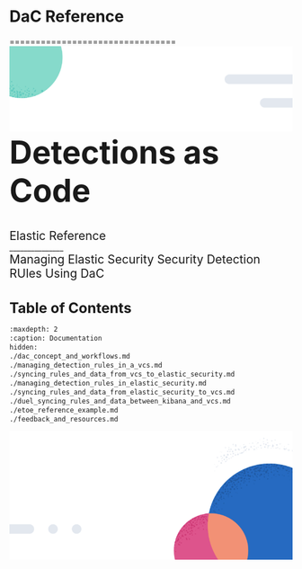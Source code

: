 # DaC Reference
================================
![Header](./_static/header.png)
<span style="font-size:4em;font-weight: bold;">Detections as Code</span><br><br><br>
<span style="font-size:1.5em;">Elastic Reference</span><br>
<span style="font-size:em;">_______________</span><br>
<span style="font-size:1.5em;">Managing Elastic Security Security Detection RUles Using DaC</span><br><br><br>
<span style="font-size:1.8em;font-weight: bold;">Table of Contents</span>

```{toctree}
:maxdepth: 2
:caption: Documentation
hidden:
./dac_concept_and_workflows.md
./managing_detection_rules_in_a_vcs.md
./syncing_rules_and_data_from_vcs_to_elastic_security.md
./managing_detection_rules_in_elastic_security.md
./syncing_rules_and_data_from_elastic_security_to_vcs.md
./duel_syncing_rules_and_data_between_kibana_and_vcs.md
./etoe_reference_example.md
./feedback_and_resources.md
```

![Footer](./_static/footer.png)

